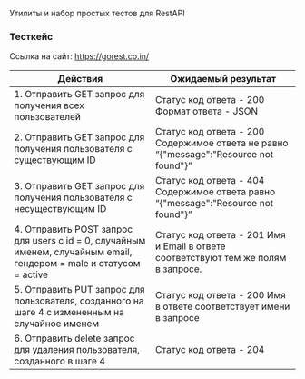 Утилиты и набор простых тестов для RestAPI

### Тесткейс
Ссылка на сайт: https://gorest.co.in/

| **Действия**                                                                                                        | **Ожидаемый результат**                                                               |
|---------------------------------------------------------------------------------------------------------------------|---------------------------------------------------------------------------------------|
| 1. Отправить GET запрос для получения всех пользователей                                                            | Статус код ответа - 200 Формат ответа - JSON                                          |
| 2. Отправить GET запрос для получения пользователя с существующим ID                                                | Статус код ответа - 200 Содержимое ответа не равно “{"message":"Resource not found"}” |
| 3. Отправить GET запрос для получения пользователя с несуществующим ID                                              | Статус код ответа - 404  Содержимое ответа равно “{"message":"Resource not found"}”   |
| 4. Отправить POST запрос для users c id = 0, случайным именем, случайным email, гендером = male и статусом = active | Статус код ответа - 201 Имя и Email в ответе соответствуют тем же полям в запросе.    |
| 5. Отправить PUT запрос для пользователя, созданного на шаге 4 с измененным на случайное именем                     | Статус код ответа - 200 Имя в ответе соответствует имени в запросе                    |
| 6. Отправить delete запрос для удаления пользователя, созданного в шаге 4                                           | Статус код ответа - 204                                                               |
